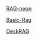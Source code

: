 [RAG-neon](https://neon.tech/blog/building-a-rag-application-with-llama-3-1-and-pgvector)

[Basic-Rag](https://github.com/gurezende/Basic-Rag)



[DeskRAG](https://levelup.gitconnected.com/deskrag-create-an-offline-ai-assistant-in-one-afternoon-b2ae6242b762)
